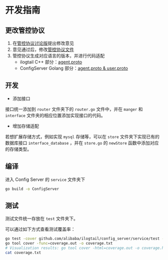 # 开发指南

## 更改管控协议

1. 在[管控协议讨论版](https://github.com/alibaba/ilogtail/discussions/404)提出修改意见
2. 意见通过后，修改[管控协议文件](https://github.com/alibaba/ilogtail/tree/main/config_server/protocol)
3. 管控协议生成对应语言的版本，并进行代码适配
    * ilogtail C++ 部分：[agent.proto](https://github.com/alibaba/ilogtail/tree/main/core/protobuf/config_server)
    * ConfigServer Golang 部分：[agent.proto & user.proto](https://github.com/alibaba/ilogtail/tree/main/config_server/service/proto/v1)

## 开发

* 添加接口

接口统一添加到 `router` 文件夹下的 `router.go` 文件中，并在 `manger` 和 `interface` 文件夹的相应位置添加实现接口的代码。

* 增加存储适配

若想扩展存储方式，例如实现 `mysql` 存储等，可以在 `store` 文件夹下实现已有的数据库接口 `interface_database` ，并在 `store.go` 的 `newStore` 函数中添加对应的存储类型。

## 编译

进入 Config Server 的 `service` 文件夹下

``` bash
go build -o ConfigServer
```

## 测试

测试文件统一存放在 `test` 文件夹下。

可以通过如下方式查看测试覆盖率：

```bash
go test -cover github.com/alibaba/ilogtail/config_server/service/test -coverpkg github.com/alibaba/ilogtail/config_server/service/... -coverprofile coverage.out -v
go tool cover -func=coverage.out -o coverage.txt
# Visualization results: go tool cover -html=coverage.out -o coverage.html
cat coverage.txt
```
